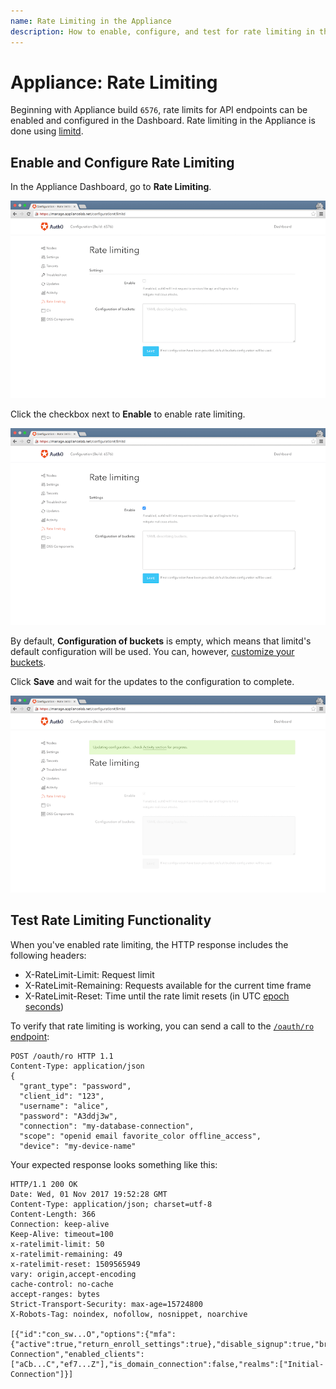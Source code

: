 ```yaml
---
name: Rate Limiting in the Appliance
description: How to enable, configure, and test for rate limiting in the Appliance
---
```

# Appliance: Rate Limiting

Beginning with Appliance build `6576`, rate limits for API endpoints can be enabled and configured in the Dashboard. Rate limiting in the Appliance is done using [limitd](https://github.com/limitd/limitd#buckets).

## Enable and Configure Rate Limiting

In the Appliance Dashboard, go to **Rate Limiting**.

![](/media/articles/appliance/admin/rate-limiting-1.png)

Click the checkbox next to **Enable** to enable rate limiting.

![](/media/articles/appliance/admin/rate-limiting-2.png)

By default, **Configuration of buckets** is empty, which means that limitd's default configuration will be used. You can, however, [customize your buckets](https://github.com/auth0/limitd#buckets).

Click **Save** and wait for the updates to the configuration to complete.

![](/media/articles/appliance/admin/rate-limiting-3.png)

## Test Rate Limiting Functionality

When you've enabled rate limiting, the HTTP response includes the following headers:

* X-RateLimit-Limit: Request limit
* X-RateLimit-Remaining: Requests available for the current time frame
* X-RateLimit-Reset: Time until the rate limit resets (in UTC [epoch seconds](https://en.wikipedia.org/wiki/Unix_time))

To verify that rate limiting is working, you can send a call to the [`/oauth/ro` endpoint](/api/authentication#resource-owner):

```text
POST /oauth/ro HTTP 1.1
Content-Type: application/json
{
  "grant_type": "password",
  "client_id": "123",
  "username": "alice",
  "password": "A3ddj3w",
  "connection": "my-database-connection",
  "scope": "openid email favorite_color offline_access",
  "device": "my-device-name"
```

Your expected response looks something like this:

```text
HTTP/1.1 200 OK
Date: Wed, 01 Nov 2017 19:52:28 GMT
Content-Type: application/json; charset=utf-8
Content-Length: 366
Connection: keep-alive
Keep-Alive: timeout=100
x-ratelimit-limit: 50
x-ratelimit-remaining: 49
x-ratelimit-reset: 1509565949
vary: origin,accept-encoding
cache-control: no-cache
accept-ranges: bytes
Strict-Transport-Security: max-age=15724800
X-Robots-Tag: noindex, nofollow, nosnippet, noarchive

[{"id":"con_sw...O","options":{"mfa":{"active":true,"return_enroll_settings":true},"disable_signup":true,"brute_force_protection":true,"strategy_version":2},"strategy":"auth0","name":"Initial-Connection","enabled_clients":["aCb...C","ef7...Z"],"is_domain_connection":false,"realms":["Initial-Connection"]}]
```